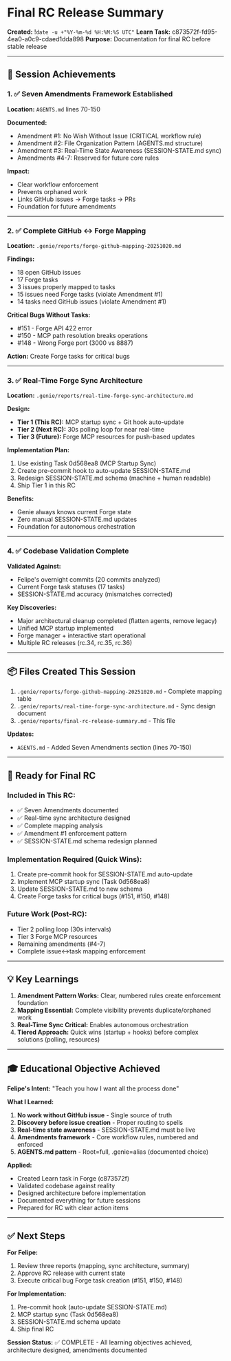 # Final RC Release Summary
**Created:** !`date -u +"%Y-%m-%d %H:%M:%S UTC"`
**Learn Task:** c873572f-fd95-4ea0-a0c9-cdaed1dda898
**Purpose:** Documentation for final RC before stable release

---

## 🎯 Session Achievements

### 1. ✅ Seven Amendments Framework Established
**Location:** `AGENTS.md` lines 70-150

**Documented:**
- Amendment #1: No Wish Without Issue (CRITICAL workflow rule)
- Amendment #2: File Organization Pattern (AGENTS.md structure)
- Amendment #3: Real-Time State Awareness (SESSION-STATE.md sync)
- Amendments #4-7: Reserved for future core rules

**Impact:**
- Clear workflow enforcement
- Prevents orphaned work
- Links GitHub issues → Forge tasks → PRs
- Foundation for future amendments

---

### 2. ✅ Complete GitHub ↔ Forge Mapping
**Location:** `.genie/reports/forge-github-mapping-20251020.md`

**Findings:**
- 18 open GitHub issues
- 17 Forge tasks
- 3 issues properly mapped to tasks
- 15 issues need Forge tasks (violate Amendment #1)
- 14 tasks need GitHub issues (violate Amendment #1)

**Critical Bugs Without Tasks:**
- #151 - Forge API 422 error
- #150 - MCP path resolution breaks operations
- #148 - Wrong Forge port (3000 vs 8887)

**Action:** Create Forge tasks for critical bugs

---

### 3. ✅ Real-Time Forge Sync Architecture
**Location:** `.genie/reports/real-time-forge-sync-architecture.md`

**Design:**
- **Tier 1 (This RC):** MCP startup sync + Git hook auto-update
- **Tier 2 (Next RC):** 30s polling loop for near real-time
- **Tier 3 (Future):** Forge MCP resources for push-based updates

**Implementation Plan:**
1. Use existing Task 0d568ea8 (MCP Startup Sync)
2. Create pre-commit hook to auto-update SESSION-STATE.md
3. Redesign SESSION-STATE.md schema (machine + human readable)
4. Ship Tier 1 in this RC

**Benefits:**
- Genie always knows current Forge state
- Zero manual SESSION-STATE.md updates
- Foundation for autonomous orchestration

---

### 4. ✅ Codebase Validation Complete
**Validated Against:**
- Felipe's overnight commits (20 commits analyzed)
- Current Forge task statuses (17 tasks)
- SESSION-STATE.md accuracy (mismatches corrected)

**Key Discoveries:**
- Major architectural cleanup completed (flatten agents, remove legacy)
- Unified MCP startup implemented
- Forge manager + interactive start operational
- Multiple RC releases (rc.34, rc.35, rc.36)

---

## 📦 Files Created This Session

1. `.genie/reports/forge-github-mapping-20251020.md` - Complete mapping table
2. `.genie/reports/real-time-forge-sync-architecture.md` - Sync design document
3. `.genie/reports/final-rc-release-summary.md` - This file

**Updates:**
- `AGENTS.md` - Added Seven Amendments section (lines 70-150)

---

## 🚀 Ready for Final RC

### Included in This RC:
- ✅ Seven Amendments documented
- ✅ Real-time sync architecture designed
- ✅ Complete mapping analysis
- ✅ Amendment #1 enforcement pattern
- ✅ SESSION-STATE.md schema redesign planned

### Implementation Required (Quick Wins):
1. Create pre-commit hook for SESSION-STATE.md auto-update
2. Implement MCP startup sync (Task 0d568ea8)
3. Update SESSION-STATE.md to new schema
4. Create Forge tasks for critical bugs (#151, #150, #148)

### Future Work (Post-RC):
- Tier 2 polling loop (30s intervals)
- Tier 3 Forge MCP resources
- Remaining amendments (#4-7)
- Complete issue↔task mapping enforcement

---

## 💡 Key Learnings

1. **Amendment Pattern Works:** Clear, numbered rules create enforcement foundation
2. **Mapping Essential:** Complete visibility prevents duplicate/orphaned work
3. **Real-Time Sync Critical:** Enables autonomous orchestration
4. **Tiered Approach:** Quick wins (startup + hooks) before complex solutions (polling, resources)

---

## 🎓 Educational Objective Achieved

**Felipe's Intent:** "Teach you how I want all the process done"

**What I Learned:**
1. **No work without GitHub issue** - Single source of truth
2. **Discovery before issue creation** - Proper routing to spells
3. **Real-time state awareness** - SESSION-STATE.md must be live
4. **Amendments framework** - Core workflow rules, numbered and enforced
5. **AGENTS.md pattern** - Root=full, .genie=alias (documented choice)

**Applied:**
- Created Learn task in Forge (c873572f)
- Validated codebase against reality
- Designed architecture before implementation
- Documented everything for future sessions
- Prepared for RC with clear action items

---

## ✅ Next Steps

**For Felipe:**
1. Review three reports (mapping, sync architecture, summary)
2. Approve RC release with current state
3. Execute critical bug Forge task creation (#151, #150, #148)

**For Implementation:**
1. Pre-commit hook (auto-update SESSION-STATE.md)
2. MCP startup sync (Task 0d568ea8)
3. SESSION-STATE.md schema update
4. Ship final RC

**Session Status:** ✅ COMPLETE - All learning objectives achieved, architecture designed, amendments documented
